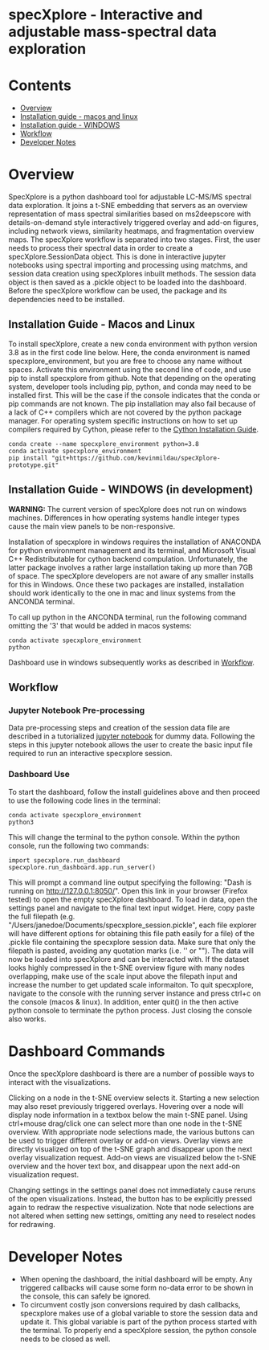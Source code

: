 # specXplore - Interactive and adjustable mass-spectral data exploration

# Contents

* [Overview](https://github.com/kevinmildau/specXplore-prototype#overview)
* [Installation guide - macos and linux](https://github.com/kevinmildau/specXplore-prototype#installation-guide---macos-and-linux)
* [Installation guide - WINDOWS](https://github.com/kevinmildau/specXplore-prototype#installation-guide---windows-(-in-development-))
* [Workflow](https://github.com/kevinmildau/specXplore-prototype#workflow)
* [Developer Notes](https://github.com/kevinmildau/specXplore-prototype#developer-notes)

# Overview

SpecXplore is a python dashboard tool for adjustable LC-MS/MS spectral data exploration. It joins a t-SNE embedding that servers as an overview representation of mass spectral similarities based on ms2deepscore with details-on-demand style interactively triggered overlay and add-on figures, including network views, similarity heatmaps, and fragmentation overview maps. The specXplore workflow is separated into two stages. First, the user needs to process their spectral data in order to create a specXplore.SessionData object. This is done in interactive jupyter notebooks using spectral importing and processing using matchms, and session data creation using specXplores inbuilt methods. The session data object is then saved as a .pickle object to be loaded into the dashboard. Before the specXplore workflow can be used, the package and its dependencies need to be installed.

## Installation Guide - Macos and Linux

To install specXplore, create a new conda environment with python version 3.8 as in the first code line below. Here, the conda environment is named specxplore_environment, but you are free to choose any name without spaces. Activate this environment using the second line of code, and use pip to install specxplore from github. Note that depending on the operating system, developer tools including pip, python, and conda may need to be installed first. This will be the case if the console indicates that the conda or pip commands are not known. The pip installation may also fail because of a lack of C++ compilers which are not covered by the python package manager. For operating system specific instructions on how to set up compilers required by Cython, please refer to the [Cython Installation Guide](https://cython.readthedocs.io/en/latest/src/quickstart/install.html).

```{Bash}
conda create --name specxplore_environment python=3.8
conda activate specxplore_environment
pip install "git+https://github.com/kevinmildau/specXplore-prototype.git"

```
## Installation Guide - WINDOWS (in development)

**WARNING:** The current version of specXplore does not run on windows machines. Differences in how operating systems handle integer types cause the main view panels to be non-responsive. 

Installation of specxplore in windows requires the installation of ANACONDA for python environment management and its terminal, and Microsoft Visual C++ Redistributable for cython backend compulation. Unfortunately, the latter package involves a rather large installation taking up more than 7GB of space. The specXplore developers are not aware of any smaller installs for this in Windows. Once these two packages are installed, installation should work identically to the one in mac and linux systems from the ANCONDA terminal.

To call up python in the ANCONDA terminal, run the following command omitting the '3' that would be added in macos systems:

```{bash}
conda activate specxplore_environment
python
```

Dashboard use in windows subsequently works as described in [Workflow](https://github.com/kevinmildau/specXplore-prototype#workflow).


## Workflow

### Jupyter Notebook Pre-processing

Data pre-processing steps and creation of the session data file are described in a tutorialized [jupyter notebook](https://github.com/kevinmildau/specXplore-prototype/blob/e601141c817a9ea8f9f0654957a718c7da80b8af/notebooks/demo.ipynb) for dummy data. Following the steps in this jupyter notebook allows the user to create the basic input file required to run an interactive specxplore session.

### Dashboard Use

To start the dashboard, follow the install guidelines above and then proceed to use the following code lines in the terminal:

```{bash}
conda activate specxplore_environment
python3
```

This will change the terminal to the python console. Within the python console, run the following two commands:

```{Python}
import specxplore.run_dashboard
specxplore.run_dashboard.app.run_server()
```

This will prompt a command line output specifying the following: "Dash is running on http://127.0.0.1:8050/". Open this link in your browser (Firefox tested) to open the empty specXplore dashboard. 
To load in data, open the settings panel and navigate to the final text input widget. 
Here, copy paste the full filepath (e.g. "/Users/janedoe/Documents/specxplore_session.pickle", each file explorer will have different options for obtaining this file path easily for a file) of the .pickle file containing the specxplore session data. 
Make sure that only the filepath is pasted, avoiding any quotation marks (i.e. '' or ""). 
The data will now be loaded into specXplore and can be interacted with. 
If the dataset looks highly compressed in the t-SNE overview figure with many nodes overlapping, make use of the scale input above the filepath input and increase the number to get updated scale informaiton. 
To quit specxplore, navigate to the console with the running server instance and press ctrl+c on the console (macos & linux). 
In addition, enter quit() in the then active python console to terminate the python process. 
Just closing the console also works.

# Dashboard Commands
Once the specXplore dashboard is there are a number of possible ways to interact with the visualizations. 

Clicking on a node in the t-SNE overview selects it. Starting a new selection may also reset previously triggered overlays. 
Hovering over a node will display node information in a textbox below the main t-SNE panel.
Using ctrl+mouse drag/click one can select more than one node in the t-SNE overview.
With appropriate node selections made, the various buttons can be used to trigger different overlay or add-on views. Overlay views are directly visualized on top of the t-SNE graph and disappear upon the next overlay visualization request. Add-on views are visualized below the t-SNE overview and the hover text box, and disappear upon the next add-on visualization request.

Changing settings in the settings panel does not immediately cause reruns of the open visualizations. Instead, the button has to be explicitly pressed again to redraw the respective visualization. Note that node selections are not altered when setting new settings, omitting any need to reselect nodes for redrawing.

# Developer Notes

* When opening the dashboard, the initial dashboard will be empty. Any triggered callbacks will cause some form no-data error to be shown in the console, this can safely be ignored.
* To circumvent costly json conversions required by dash callbacks, specxplore makes use of a global variable to store the session data and update it. This global variable is part of the python process started with the terminal. To properly end a specXplore session, the python console needs to be closed as well. 